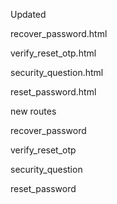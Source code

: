 Updated 

recover_password.html

verify_reset_otp.html

security_question.html

reset_password.html

new routes

recover_password

verify_reset_otp

security_question

reset_password



